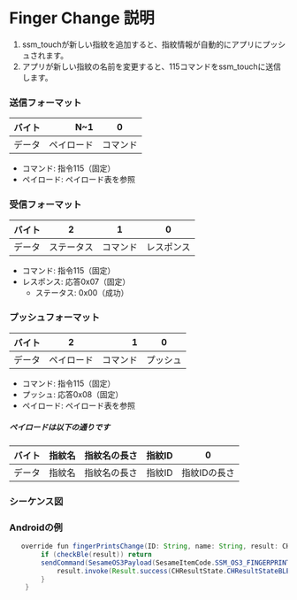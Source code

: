 # Finger Change 説明
1. ssm_touchが新しい指紋を追加すると、指紋情報が自動的にアプリにプッシュされます。
2. アプリが新しい指紋の名前を変更すると、115コマンドをssm_touchに送信します。

### 送信フォーマット

|  バイト  |       N~1 |    0     |
|:------:|----------:|:--------:|
| データ   | ペイロード |  コマンド |

- コマンド: 指令115（固定）
- ペイロード: ペイロード表を参照

### 受信フォーマット
| バイト  |        2   |     1     |     0      |
|:---:|:-----------:|:----:|:---------:|
| データ |  ステータス | コマンド |レスポンス   |
- コマンド: 指令115（固定）
- レスポンス: 応答0x07（固定）
  - ステータス: 0x00（成功）

### プッシュフォーマット

| バイト  |          2 |     1     |  0   |
|:---:|:---:|----------:|:----:|
| データ | ペイロード|   コマンド | プッシュ |
- コマンド: 指令115（固定）
- プッシュ: 応答0x08（固定）
- ペイロード: ペイロード表を参照

##### **ペイロードは以下の通りです**

|  バイト  |     指紋名| 指紋名の長さ| 指紋ID|     0 |
|:------:|:---------:|:--------:|:--------:|:--------:|
| データ   | 指紋名     | 指紋名の長さ |指紋ID|指紋IDの長さ|

### シーケンス図
<!-- ![アイコン](finger_change.svg) -->

### Androidの例
```java
   override fun fingerPrintsChange(ID: String, name: String, result: CHResult<CHEmpty>) {
        if (checkBle(result)) return
        sendCommand(SesameOS3Payload(SesameItemCode.SSM_OS3_FINGERPRINT_CHANGE.value, byteArrayOf(ID.hexStringToByteArray().size.toByte()) + ID.hexStringToByteArray() + name.toByteArray())) { res ->
            result.invoke(Result.success(CHResultState.CHResultStateBLE(CHEmpty())))
        }
    }

